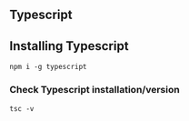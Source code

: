## Typescript
<h2>Installing Typescript</h2>
<code>npm i -g typescript</code>

<h3>Check Typescript installation/version</h3>
<code>tsc -v</code>

